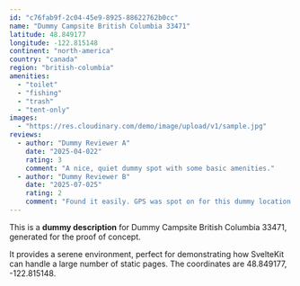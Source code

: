 ```yaml
---
id: "c76fab9f-2c04-45e9-8925-88622762b0cc"
name: "Dummy Campsite British Columbia 33471"
latitude: 48.849177
longitude: -122.815148
continent: "north-america"
country: "canada"
region: "british-columbia"
amenities:
  - "toilet"
  - "fishing"
  - "trash"
  - "tent-only"
images:
  - "https://res.cloudinary.com/demo/image/upload/v1/sample.jpg"
reviews:
  - author: "Dummy Reviewer A"
    date: "2025-04-022"
    rating: 3
    comment: "A nice, quiet dummy spot with some basic amenities."
  - author: "Dummy Reviewer B"
    date: "2025-07-025"
    rating: 2
    comment: "Found it easily. GPS was spot on for this dummy location."
---
```


This is a **dummy description** for Dummy Campsite British Columbia 33471, generated for the proof of concept.

It provides a serene environment, perfect for demonstrating how SvelteKit can handle a large number of static pages. The coordinates are 48.849177, -122.815148.
